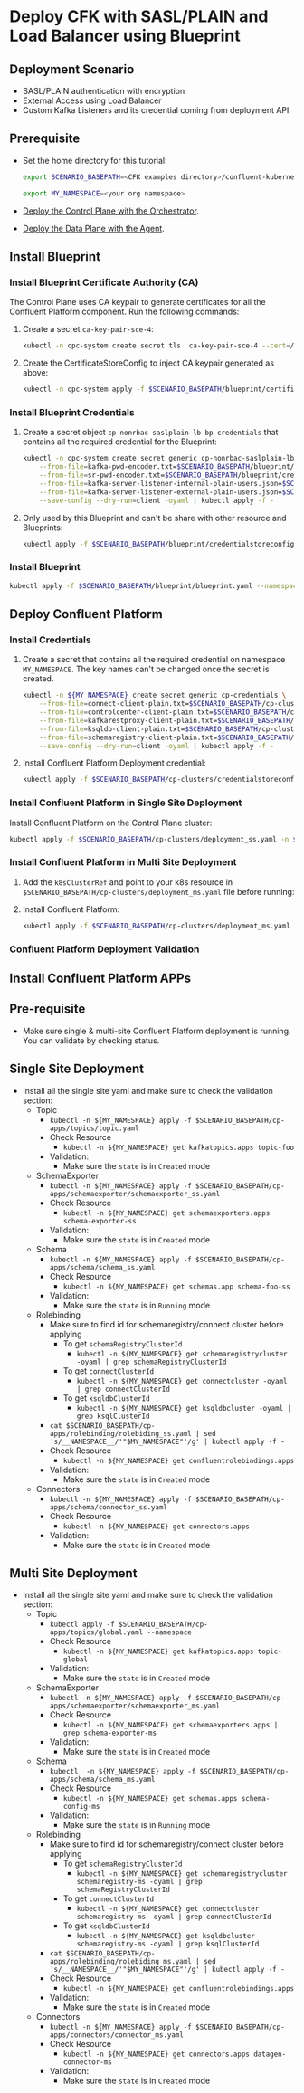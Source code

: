# Deploy CFK with SASL/PLAIN and Load Balancer using Blueprint

## Deployment Scenario
- SASL/PLAIN authentication with encryption
- External Access using Load Balancer
- Custom Kafka Listeners and its credential coming from deployment API

## Prerequisite
- Set the home directory for this tutorial:

  ```bash
  export SCENARIO_BASEPATH=<CFK examples directory>/confluent-kubernetes-examples/blueprints-early-access/scenario/cp-  nonrbac-saslplain-lb
  ```
  ```bash
  export MY_NAMESPACE=<your org namespace>
  ``` 

- [Deploy the Control Plane with the Orchestrator](../quickstart-deploy/local-deployment.rst#deploy-control-plane).

- [Deploy the Data Plane with the Agent](../quickstart-deploy/local-deployment.rst#deploy-local-data-plane).

## Install Blueprint

### Install Blueprint Certificate Authority (CA)

The Control Plane uses CA keypair to generate certificates for all the Confluent Platform component. Run the following commands:
1. Create a secret `ca-key-pair-sce-4`:

   ```bash 
   kubectl -n cpc-system create secret tls  ca-key-pair-sce-4 --cert=/tmp/cpc-ca.pem --key=/tmp/cpc-ca-key.pem
   ```

1. Create the CertificateStoreConfig to inject CA keypair generated as above:

   ```bash 
   kubectl -n cpc-system apply -f $SCENARIO_BASEPATH/blueprint/certificatestoreconfig.yaml
   ```

### Install Blueprint Credentials

1. Create a secret object `cp-nonrbac-saslplain-lb-bp-credentials` that contains all the required credential for the Blueprint:
   
   ```bash
   kubectl -n cpc-system create secret generic cp-nonrbac-saslplain-lb-bp-credentials \
       --from-file=kafka-pwd-encoder.txt=$SCENARIO_BASEPATH/blueprint/credentials/kafka-pwd-encoder.txt  \
       --from-file=sr-pwd-encoder.txt=$SCENARIO_BASEPATH/blueprint/credentials/sr-pwd-encoder.txt  \
       --from-file=kafka-server-listener-internal-plain-users.json=$SCENARIO_BASEPATH/blueprint/credentials/kafka-server-   listener-internal-plain-users.json \
       --from-file=kafka-server-listener-external-plain-users.json=$SCENARIO_BASEPATH/blueprint/credentials/kafka-server-   listener-external-plain-users.json \
       --save-config --dry-run=client -oyaml | kubectl apply -f -
   ```

2. Only used by this Blueprint and can't be share with other resource and Blueprints:

   ```bash
   kubectl apply -f $SCENARIO_BASEPATH/blueprint/credentialstoreconfig.yaml --namespace cpc-system
   ```

### Install Blueprint
  
```bash
kubectl apply -f $SCENARIO_BASEPATH/blueprint/blueprint.yaml --namespace cpc-system
```

## Deploy Confluent Platform 

### Install Credentials

1. Create a secret that contains all the required credential on namespace `MY_NAMESPACE`. 
   The key names can't be changed once the secret is created.

   ```bash
   kubectl -n ${MY_NAMESPACE} create secret generic cp-credentials \
       --from-file=connect-client-plain.txt=$SCENARIO_BASEPATH/cp-clusters/credentials/connect-client-plain.txt \
       --from-file=controlcenter-client-plain.txt=$SCENARIO_BASEPATH/cp-clusters/credentials/controlcenter-client-   plain.txt \
       --from-file=kafkarestproxy-client-plain.txt=$SCENARIO_BASEPATH/cp-clusters/credentials/kafkarestproxy-client-   plain.txt \
       --from-file=ksqldb-client-plain.txt=$SCENARIO_BASEPATH/cp-clusters/credentials/ksqldb-client-plain.txt \
       --from-file=schemaregistry-client-plain.txt=$SCENARIO_BASEPATH/cp-clusters/credentials/schemaregistry-client-   plain.txt \
       --save-config --dry-run=client -oyaml | kubectl apply -f -
   ```

1. Install Confluent Platform Deployment credential:

   ```bash 
   kubectl apply -f $SCENARIO_BASEPATH/cp-clusters/credentialstoreconfig.yaml -n ${MY_NAMESPACE}
   ```

### Install Confluent Platform in Single Site Deployment

Install Confluent Platform on the Control Plane cluster:
 
```bash 
kubectl apply -f $SCENARIO_BASEPATH/cp-clusters/deployment_ss.yaml -n ${MY_NAMESPACE}
```

### Install Confluent Platform in Multi Site Deployment

1. Add the `k8sClusterRef` and point to your k8s resource  in `$SCENARIO_BASEPATH/cp-clusters/deployment_ms.yaml` 
file before running:

1. Install Confluent Platform:

   ```bash 
   kubectl apply -f $SCENARIO_BASEPATH/cp-clusters/deployment_ms.yaml -n ${MY_NAMESPACE}
   ```

### Confluent Platform Deployment Validation

## Install Confluent Platform APPs

## Pre-requisite

- Make sure single & multi-site Confluent Platform deployment is running. You can validate by checking status.

## Single Site Deployment

- Install all the single site yaml and make sure to check the validation section:
    - Topic
        - `kubectl -n ${MY_NAMESPACE} apply -f $SCENARIO_BASEPATH/cp-apps/topics/topic.yaml`
        - Check Resource
            - `kubectl -n ${MY_NAMESPACE} get kafkatopics.apps topic-foo`
        - Validation:
            - Make sure the `state` is in `Created` mode
    - SchemaExporter
        - `kubectl -n ${MY_NAMESPACE} apply -f $SCENARIO_BASEPATH/cp-apps/schemaexporter/schemaexporter_ss.yaml`
        - Check Resource
            - `kubectl -n ${MY_NAMESPACE} get schemaexporters.apps schema-exporter-ss`
        - Validation:
            - Make sure the `state` is in `Created` mode
    - Schema
        - `kubectl -n ${MY_NAMESPACE} apply -f $SCENARIO_BASEPATH/cp-apps/schema/schema_ss.yaml`
        - Check Resource
            - `kubectl -n ${MY_NAMESPACE} get schemas.app schema-foo-ss`
        - Validation:
            - Make sure the `state` is in `Running` mode
    - Rolebinding
        - Make sure to find id for schemaregistry/connect cluster before applying
            - To get `schemaRegistryClusterId`
                - `kubectl -n ${MY_NAMESPACE} get schemaregistrycluster -oyaml | grep schemaRegistryClusterId`
            - To get `connectClusterId`
                - `kubectl -n ${MY_NAMESPACE} get connectcluster -oyaml | grep connectClusterId`
            - To get `ksqldbClusterId`
                - `kubectl -n ${MY_NAMESPACE} get ksqldbcluster -oyaml | grep ksqlClusterId`
        - `cat $SCENARIO_BASEPATH/cp-apps/rolebinding/rolebiding_ss.yaml | sed 's/__NAMESPACE__/'"$MY_NAMESPACE"'/g' | kubectl apply -f -`
        - Check Resource
            - `kubectl -n ${MY_NAMESPACE} get confluentrolebindings.apps`
        - Validation:
            - Make sure the `state` is in `Created` mode
    - Connectors
        - `kubectl -n ${MY_NAMESPACE} apply -f $SCENARIO_BASEPATH/cp-apps/schema/connector_ss.yaml`
        - Check Resource
            - `kubectl -n ${MY_NAMESPACE} get connectors.apps`
        - Validation:
            - Make sure the `state` is in `Created` mode

## Multi Site Deployment

- Install all the single site yaml and make sure to check the validation section:
    - Topic
        - `kubectl apply -f $SCENARIO_BASEPATH/cp-apps/topics/global.yaml --namespace `
        - Check Resource
            - `kubectl -n ${MY_NAMESPACE} get kafkatopics.apps topic-global`
        - Validation:
            - Make sure the `state` is in `Created` mode
    - SchemaExporter
        - `kubectl -n ${MY_NAMESPACE} apply -f $SCENARIO_BASEPATH/cp-apps/schemaexporter/schemaexporter_ms.yaml`
        - Check Resource
            - `kubectl -n ${MY_NAMESPACE} get schemaexporters.apps | grep schema-exporter-ms`
        - Validation:
            - Make sure the `state` is in `Created` mode
    - Schema
        - `kubectl  -n ${MY_NAMESPACE} apply -f $SCENARIO_BASEPATH/cp-apps/schema/schema_ms.yaml`
        - Check Resource
            - `kubectl -n ${MY_NAMESPACE} get schemas.apps schema-config-ms`
        - Validation:
            - Make sure the `state` is in `Running` mode
    - Rolebinding
        - Make sure to find id for schemaregistry/connect cluster before applying
            - To get `schemaRegistryClusterId`
                - `kubectl -n ${MY_NAMESPACE} get schemaregistrycluster schemaregistry-ms -oyaml | grep schemaRegistryClusterId`
            - To get `connectClusterId`
                - `kubectl -n ${MY_NAMESPACE} get connectcluster schemaregistry-ms -oyaml | grep connectClusterId`
            - To get `ksqldbClusterId`
                - `kubectl -n ${MY_NAMESPACE} get ksqldbcluster schemaregistry-ms -oyaml | grep ksqlClusterId`
        - `cat $SCENARIO_BASEPATH/cp-apps/rolebinding/rolebiding_ms.yaml | sed 's/__NAMESPACE__/'"$MY_NAMESPACE"'/g' | kubectl apply -f -`
        - Check Resource
            - `kubectl -n ${MY_NAMESPACE} get confluentrolebindings.apps`
        - Validation:
            - Make sure the `state` is in `Created` mode
    - Connectors
        - `kubectl -n ${MY_NAMESPACE} apply -f $SCENARIO_BASEPATH/cp-apps/connectors/connector_ms.yaml`
        - Check Resource
            - `kubectl -n ${MY_NAMESPACE} get connectors.apps datagen-connector-ms`
        - Validation:
            - Make sure the `state` is in `Created` mode

